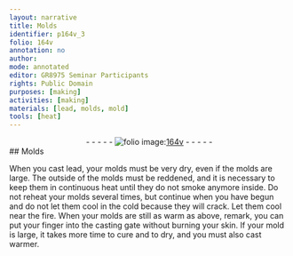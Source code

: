 ```yaml
---
layout: narrative
title: Molds
identifier: p164v_3
folio: 164v
annotation: no
author:
mode: annotated
editor: GR8975 Seminar Participants
rights: Public Domain
purposes: [making]
activities: [making]
materials: [lead, molds, mold]
tools: [heat]
---
```


 <div class="folio" align="center">- - - - - <a href="http://gallica.bnf.fr/ark:/12148/btv1b10500001g/f334.item" target="_blank"><img src="https://cu-mkp.github.io/GR8975-edition/assets/photo-icon.png" alt="folio image: " style="display:inline-block; margin-bottom:-3px;"/>164v</a> - - - - - </div> 
## Molds

 
<span class="activity">When you cast <span class="material">lead</span>, your <span class="material">molds</span> must be very dry, even if the <span class="material">molds</span> are large. The outside of the molds must be reddened, and it is necessary to keep them in continuous <span class="tool">heat</span> until they do not smoke anymore inside. Do not reheat your <span class="material">molds</span> several times, but continue when you have begun and do not let them cool in the cold because they will crack. Let them cool near the fire. When your molds are still as warm as above, remark, you can put your finger into the casting gate without burning your skin. If your <span class="material">mold</span> is large, it takes more time to cure and to dry, and you must also cast warmer.</span>
 